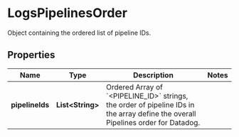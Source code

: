

# LogsPipelinesOrder

Object containing the ordered list of pipeline IDs.
## Properties

Name | Type | Description | Notes
------------ | ------------- | ------------- | -------------
**pipelineIds** | **List&lt;String&gt;** | Ordered Array of &#x60;&lt;PIPELINE_ID&gt;&#x60; strings, the order of pipeline IDs in the array define the overall Pipelines order for Datadog. | 



